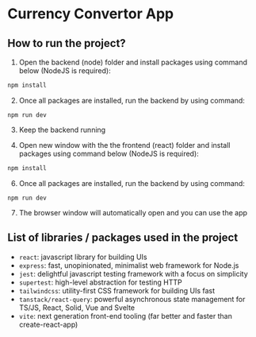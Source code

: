 # Currency Convertor App

## How to run the project?
1. Open the backend (node) folder and install packages using command below (NodeJS is required):

```bash
npm install
```

2. Once all packages are installed, run the backend by using command:

```
npm run dev
```

3. Keep the backend running

5. Open new window with the the frontend (react) folder and install packages using command below (NodeJS is required):

```bash
npm install
```

6. Once all packages are installed, run the backend by using command:

```
npm run dev
```

7. The browser window will automatically open and you can use the app

## List of libraries / packages used in the project
- `react`: javascript library for building UIs
- `express`: fast, unopinionated, minimalist web framework for Node.js
- `jest`: delightful javascript testing framework with a focus on simplicity
- `supertest`: high-level abstraction for testing HTTP
- `tailwindcss`: utility-first CSS framework for building UIs fast
- `tanstack/react-query`: powerful asynchronous state management for TS/JS, React, Solid, Vue and Svelte
- `vite`: next generation front-end tooling (far better and faster than create-react-app)